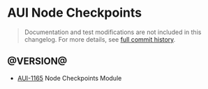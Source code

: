 # AUI Node Checkpoints

> Documentation and test modifications are not included in this changelog. For more details, see [full commit history](https://github.com/liferay/alloy-ui/commits/master/src/aui-node-checkpoints).

## @VERSION@

* [AUI-1165](https://issues.liferay.com/browse/AUI-1165) Node Checkpoints Module
